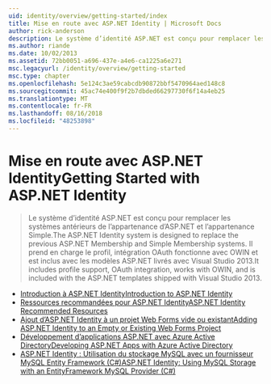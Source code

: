 ```yaml
---
uid: identity/overview/getting-started/index
title: Mise en route avec ASP.NET Identity | Microsoft Docs
author: rick-anderson
description: Le système d’identité ASP.NET est conçu pour remplacer les systèmes antérieurs de l’appartenance d’ASP.NET et l’appartenance Simple. Il inclut la prise en charge de profil, OAuth dont...
ms.author: riande
ms.date: 10/02/2013
ms.assetid: 72bb0051-a696-437e-a4e6-ca1225a6e271
msc.legacyurl: /identity/overview/getting-started
msc.type: chapter
ms.openlocfilehash: 5e124c3ae59cabcdb90872bbf5470964aed148c8
ms.sourcegitcommit: 45ac74e400f9f2b7dbded66297730f6f14a4eb25
ms.translationtype: MT
ms.contentlocale: fr-FR
ms.lasthandoff: 08/16/2018
ms.locfileid: "48253898"
---
```

<a name="getting-started-with-aspnet-identity"></a><span data-ttu-id="b8da1-104">Mise en route avec ASP.NET Identity</span><span class="sxs-lookup"><span data-stu-id="b8da1-104">Getting Started with ASP.NET Identity</span></span>
====================
> <span data-ttu-id="b8da1-105">Le système d’identité ASP.NET est conçu pour remplacer les systèmes antérieurs de l’appartenance d’ASP.NET et l’appartenance Simple.</span><span class="sxs-lookup"><span data-stu-id="b8da1-105">The ASP.NET Identity system is designed to replace the previous ASP.NET Membership and Simple Membership systems.</span></span> <span data-ttu-id="b8da1-106">Il prend en charge le profil, intégration OAuth fonctionne avec OWIN et est inclus avec les modèles ASP.NET livrés avec Visual Studio 2013.</span><span class="sxs-lookup"><span data-stu-id="b8da1-106">It includes profile support, OAuth integration, works with OWIN, and is included with the ASP.NET templates shipped with Visual Studio 2013.</span></span>


- [<span data-ttu-id="b8da1-107">Introduction à ASP.NET Identity</span><span class="sxs-lookup"><span data-stu-id="b8da1-107">Introduction to ASP.NET Identity</span></span>](introduction-to-aspnet-identity.md)
- [<span data-ttu-id="b8da1-108">Ressources recommandées pour ASP.NET Identity</span><span class="sxs-lookup"><span data-stu-id="b8da1-108">ASP.NET Identity Recommended Resources</span></span>](aspnet-identity-recommended-resources.md)
- [<span data-ttu-id="b8da1-109">Ajout d’ASP.NET Identity à un projet Web Forms vide ou existant</span><span class="sxs-lookup"><span data-stu-id="b8da1-109">Adding ASP.NET Identity to an Empty or Existing Web Forms Project</span></span>](adding-aspnet-identity-to-an-empty-or-existing-web-forms-project.md)
- [<span data-ttu-id="b8da1-110">Développement d’applications ASP.NET avec Azure Active Directory</span><span class="sxs-lookup"><span data-stu-id="b8da1-110">Developing ASP.NET Apps with Azure Active Directory</span></span>](developing-aspnet-apps-with-windows-azure-active-directory.md)
- [<span data-ttu-id="b8da1-111">ASP.NET Identity : Utilisation du stockage MySQL avec un fournisseur MySQL Entity Framework (C#)</span><span class="sxs-lookup"><span data-stu-id="b8da1-111">ASP.NET Identity: Using MySQL Storage with an EntityFramework MySQL Provider (C#)</span></span>](aspnet-identity-using-mysql-storage-with-an-entityframework-mysql-provider.md)
